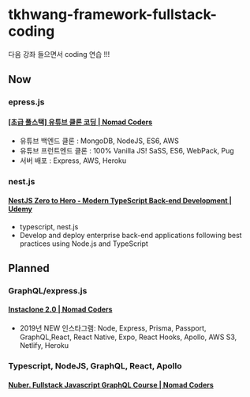 # tkhwang-framework-fullstack-coding

다음 강좌 들으면서 coding 연습 !!!

## Now

### epress.js

#### [[초급 풀스택] 유튜브 클론 코딩 | Nomad Coders](https://academy.nomadcoders.co/p/javascript-fullstack-from-zero-to-hero)

- 유튜브 백엔드 클론 : MongoDB, NodeJS, ES6, AWS
- 유튜브 프런트엔드 클론 : 100% Vanilla JS! SaSS, ES6, WebPack, Pug
- 서버 배포 : Express, AWS, Heroku

### nest.js

#### [NestJS Zero to Hero - Modern TypeScript Back-end Development | Udemy](https://www.udemy.com/nestjs-zero-to-hero/)

- typescript, nest.js
- Develop and deploy enterprise back-end applications following best practices using Node.js and TypeScript

## Planned

### GraphQL/express.js

#### [Instaclone 2.0 | Nomad Coders](https://academy.nomadcoders.co/p/instaclone-2-0)

- 2019년 NEW 인스타그램: Node, Express, Prisma, Passport, GraphQL,React, React Native, Expo, React Hooks, Apollo, AWS S3, Netlify, Heroku

### Typescript, NodeJS, GraphQL, React, Apollo

#### [Nuber. Fullstack Javascript GraphQL Course | Nomad Coders](https://academy.nomadcoders.co/p/nuber-fullstack-javascript-graphql-course)
